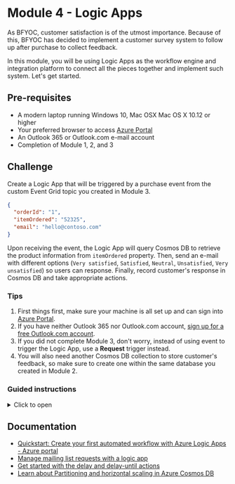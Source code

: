 # Module 4 - Logic Apps

As BFYOC, customer satisfaction is of the utmost importance. Because of this, BFYOC has decided to implement a customer survey system to follow up after purchase to collect feedback.

In this module, you will be using Logic Apps as the workflow engine and integration platform to connect all the pieces together and implement such system. Let's get started.

## Pre-requisites

* A modern laptop running Windows 10, Mac OSX Mac OS X 10.12 or higher
* Your preferred browser to access [Azure Portal](https://portal.azure.com)
* An Outlook 365 or Outlook.com e-mail account
* Completion of Module 1, 2, and 3

## Challenge

Create a Logic App that will be triggered by a purchase event from the custom Event Grid topic you created in Module 3.

```json
{
  "orderId": "1",
  "itemOrdered": "52325",
  "email": "hello@contoso.com"
}
```

Upon receiving the event, the Logic App will query Cosmos DB to retrieve the product information from `itemOrdered` property. Then, send an e-mail with different options (`Very satisfied`, `Satisfied`, `Neutral`, `Unsatisfied`, `Very unsatisfied`) so users can response. Finally, record customer's response in Cosmos DB and take appropriate actions.

### Tips

1. First things first, make sure your machine is all set up and can sign into [Azure Portal](https://portal.azure.com).
1. If you have neither Outlook 365 nor Outlook.com account, [sign up for a free Outlook.com account](https://signup.live.com/?lic=1).
1. If you did not complete Module 3, don't worry, instead of using event to trigger the Logic App, use a **Request** trigger instead.
1. You will also need another Cosmos DB collection to store customer's feedback, so make sure to create one within the same database you created in Module 2.

### Guided instructions
<!-- markdownlint-disable MD032 MD033 -->
<details><summary>Click to open</summary><p>
  
1. Navigate to [Azure Portal](https://portal.azure.com)
1. Create a new Logic App and navigate to the newly created Logic App
1. Edit on **Edit** to launch Logic App designer, select **Start from blank** on the template page
1. Select `Event Grid` from the list then select `When a resource event occurs` trigger
![Event Grid trigger](./images/event-grid-trigger.jpg)
1. Sign in with the same account you used to sign into Azure portal
1. Fill in **Subscription**, select `Microsoft.EventGrid.Topics` for **Resource Type**, and select the name you of your custom topic created in **module 3**. You may ignore "Event Type Item" selection for this exercise.
1. Before proceed any further, let's make sure the trigger works. Save the Logic App, and invoke the purchase function you created in Module 3.

```bash
POST http://{myFunctionEndpoint}/api/iceCreamOrder
```

1. Close the designer and refresh the Logic App to load new runs, you should see one or more (depending on how many calls you made to the purchase function) runs.
![Refresh Logic Apps](./images/refresh.jpg)
1. Once confirmed, switch back to designer by clicking the **Edit** button, and add a `Parse JSON` action by clicking **New step** and search for it.
1. Use `Data object` as the input to  **Content**.
1. The easiest way to create the schema is to generate it using a sample, simply click on **Use sample payload to generate schema**, and provide the sample from **module 3**, as shown below

```json
{
  "orderId": "1",
  "itemOrdered": "52325",
  "email": "hello@contoso.com"
}
```

![Parse Json Schema](./images/parse-json-schema.jpg)
1. After the definition of the schema, please create a new step. To get information out of the Cosmos DB.
2. Search for `Cosmos Db` and add `Get a document` action, you will first need to create a connection to it.
3. Select `icecream` as **Database ID**, `products` as **Collection ID**, and select `itemOrdered` token as input to **DocumentId**.
4. Add another `Parse JSON` action, this time, use the `Body` output from `Get a document` action as input to **Content**, and use the following sample to generate schema

```json
{
  "id": "1",
  "flavor": "Rainbow Road",
  "price-per-scoop": 3.99
}
```

1. Next, add a new action from either Outlook 365 or Outlook.com, depending on the type of account you have. The name of the action is **Send email with options**.

1. Use `email` token as input for **To**, `BFYOC values your feedback` as **Subject**, and `Very satisfied, Satisfied, Neutral, Unsatisfied, Very unsatisfied` for **User Options**. Then, use various tokens available to write a nice e-mail body.
![Email with options](./images/email-options.jpg)
1. Once customer selected an option, it will be captured and send back to Logic App for it to continue it's execution. Let's store it in the Cosmos DB first.
1. First Step to store this customer feedback in the Cosmos DB is to create the new container `reviews` - go to the Azure Portal and add this container to our existing database `icecream`. Have in mind that fixed sizes are not supported via the portal and think about a partion key for your collection.  
1. After the collection is deployed we can start to add the step to the Logic App. Search and add **Cosmos - Create or update document** action.
1. Select `icecream` as **Database ID**, `reviews` as **Collection ID**, and the following JSON object as **Document** and don't forget to add your partition key to the json.

```json
{
  "id": "[Use expression editor to insert guid() expression]",
  "review": "[Selected option token]",
  "yourKey": "e.g. [Selected option token]"
}
```

### What's Next?

It's up to you what action to take when there's an unhappy customer! Send them a email with coupon code, inform a team member to follow up, you decided. Explore more than [200 different products and services](https://docs.microsoft.com/connectors/) Logic Apps connects to out-of-box and build something awesome.

For example, consider adding a `Condition` action, and create a rule for when customer selected either **Unsatisfied** or **Very unsatisfied**.
![Condition builder](./images/condition-builder.jpg). In the **If true** branch, send an e-mail to BFYOC team to alert them when there's an unhappy customer.

</p></details>
<!-- markdownlint-disable MD032 MD033 -->

## Documentation

* [Quickstart: Create your first automated workflow with Azure Logic Apps - Azure portal](https://docs.microsoft.com/azure/logic-apps/quickstart-create-first-logic-app-workflow)
* [Manage mailing list requests with a logic app](https://docs.microsoft.com/azure/logic-apps/tutorial-process-mailing-list-subscriptions-workflow)
* [Get started with the delay and delay-until actions](https://docs.microsoft.com/azure/connectors/connectors-native-delay)
* [Learn about Partitioning and horizontal scaling in Azure Cosmos DB](https://docs.microsoft.com/azure/cosmos-db/partition-data)
